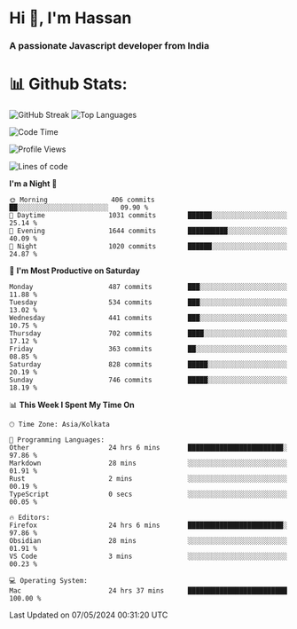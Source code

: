 # Hi 👋, I'm Hassan
### A passionate Javascript developer from India


# 📊 Github Stats:
![GitHub Streak](https://github-readme-streak-stats.herokuapp.com/?user=codeblooded47&theme=dracula&hide_border=false)
![Top Languages](https://github-readme-stats.vercel.app/api/top-langs/?username=codeblooded47&layout=compact&theme=dracula)



<!--START_SECTION:waka-->
![Code Time](http://img.shields.io/badge/Code%20Time-584%20hrs%2029%20mins-blue)

![Profile Views](http://img.shields.io/badge/Profile%20Views-0-blue)

![Lines of code](https://img.shields.io/badge/From%20Hello%20World%20I%27ve%20Written-23.4%20million%20lines%20of%20code-blue)

**I'm a Night 🦉** 

```text
🌞 Morning                406 commits         ██░░░░░░░░░░░░░░░░░░░░░░░   09.90 % 
🌆 Daytime                1031 commits        ██████░░░░░░░░░░░░░░░░░░░   25.14 % 
🌃 Evening                1644 commits        ██████████░░░░░░░░░░░░░░░   40.09 % 
🌙 Night                  1020 commits        ██████░░░░░░░░░░░░░░░░░░░   24.87 % 
```
📅 **I'm Most Productive on Saturday** 

```text
Monday                   487 commits         ███░░░░░░░░░░░░░░░░░░░░░░   11.88 % 
Tuesday                  534 commits         ███░░░░░░░░░░░░░░░░░░░░░░   13.02 % 
Wednesday                441 commits         ███░░░░░░░░░░░░░░░░░░░░░░   10.75 % 
Thursday                 702 commits         ████░░░░░░░░░░░░░░░░░░░░░   17.12 % 
Friday                   363 commits         ██░░░░░░░░░░░░░░░░░░░░░░░   08.85 % 
Saturday                 828 commits         █████░░░░░░░░░░░░░░░░░░░░   20.19 % 
Sunday                   746 commits         █████░░░░░░░░░░░░░░░░░░░░   18.19 % 
```


📊 **This Week I Spent My Time On** 

```text
🕑︎ Time Zone: Asia/Kolkata

💬 Programming Languages: 
Other                    24 hrs 6 mins       ████████████████████████░   97.86 % 
Markdown                 28 mins             ░░░░░░░░░░░░░░░░░░░░░░░░░   01.91 % 
Rust                     2 mins              ░░░░░░░░░░░░░░░░░░░░░░░░░   00.19 % 
TypeScript               0 secs              ░░░░░░░░░░░░░░░░░░░░░░░░░   00.05 % 

🔥 Editors: 
Firefox                  24 hrs 6 mins       ████████████████████████░   97.86 % 
Obsidian                 28 mins             ░░░░░░░░░░░░░░░░░░░░░░░░░   01.91 % 
VS Code                  3 mins              ░░░░░░░░░░░░░░░░░░░░░░░░░   00.23 % 

💻 Operating System: 
Mac                      24 hrs 37 mins      █████████████████████████   100.00 % 
```


 Last Updated on 07/05/2024 00:31:20 UTC
<!--END_SECTION:waka-->

